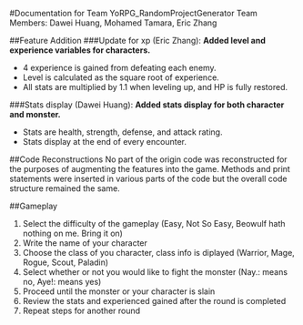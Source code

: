 #Documentation for Team YoRPG_RandomProjectGenerator
Team Members: Dawei Huang, Mohamed Tamara, Eric Zhang

##Feature Addition
###Update for xp (Eric Zhang):
**Added level and experience variables for characters.**  
* 4 experience is gained from defeating each enemy.  
* Level is calculated as the square root of experience.  
* All stats are multiplied by 1.1 when leveling up, and HP is fully restored.  

###Stats display (Dawei Huang):
**Added stats display for both character and monster.**  
* Stats are health, strength, defense, and attack rating.  
* Stats display at the end of every encounter.  

##Code Reconstructions
No part of the origin code was reconstructed for the purposes of augmenting the features into the game. Methods and print statements were inserted in various parts of the code but the overall code structure remained the same.
	
##Gameplay
1. Select the difficulty of the gameplay (Easy, Not So Easy, Beowulf hath nothing on me. Bring it on)
2. Write the name of your character
3. Choose the class of you character, class info is diplayed (Warrior, Mage, Rogue, Scout, Paladin)
4. Select whether or not you would like to fight the monster (Nay.: means no, Aye!: means yes)
5. Proceed until the monster or your character is slain
6. Review the stats and experienced gained after the round is completed
7. Repeat steps for another round
